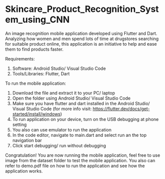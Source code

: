 # Skincare_Product_Recognition_System_using_CNN
An image recognition mobile application developed using Flutter and Dart. Analyzing how women and men spend lots of time at drugstores searching 
for suitable product online, this application is an initiative to help and ease them to find products faster.

Requirements:

1. Software: Android Studio/ Visual Studio Code
2. Tools/Libraries: Flutter, Dart

To run the mobile application:

1. Download the file and extract it to your PC/ laptop
2. Open the folder using Android Studio/ Visual Studio Code
3. Make sure you have flutter and dart installed in the Android Studio/ Visual Studio Code
   (for more info visit: https://flutter.dev/docs/get-started/install/windows)
4. To run application on your device, turn on the USB debugging at phone setting
5. You also can use emulator to run the application
6. In the code editor, navigate to main.dart and select run an the top navigation bar
7. Click start debugging/ run without debugging

Congratulation! You are now running the mobile application, feel free to use image from the 
dataset folder to test the mobile application. You also can refer to demo.pdf file on how to run the application
and see how the application works.


